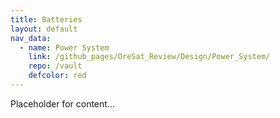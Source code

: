 ```yaml
---
title: Batteries
layout: default
nav_data:
  - name: Power System
    link: /github_pages/OreSat_Review/Design/Power_System/
    repo: /vault
    defcolor: red
---
```



Placeholder for content...
